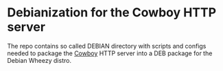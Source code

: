# Debianization for the Cowboy HTTP server

The repo contains so called DEBIAN directory with
scripts and configs needed to package the
[Cowboy](https://github.com/ninenines/cowboy) HTTP server
into a DEB package for the Debian Wheezy distro.
